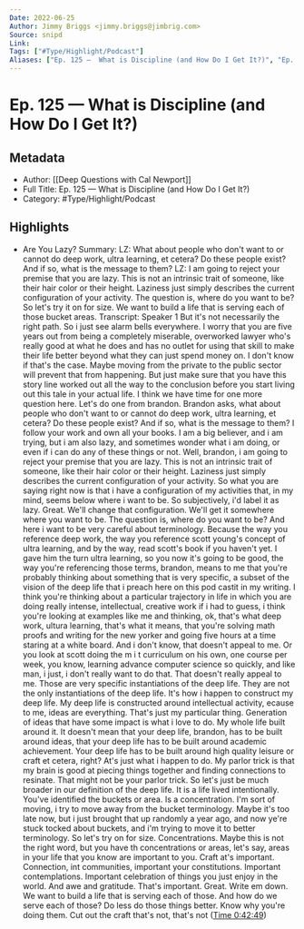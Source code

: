 ```yaml
---
Date: 2022-06-25
Author: Jimmy Briggs <jimmy.briggs@jimbrig.com>
Source: snipd
Link: 
Tags: ["#Type/Highlight/Podcast"]
Aliases: ["Ep. 125 —  What is Discipline (and How Do I Get It?)", "Ep. 125 —  What is Discipline (and How Do I Get It?)"]
---
```

# Ep. 125 —  What is Discipline (and How Do I Get It?)

## Metadata
- Author: [[Deep Questions with Cal Newport]]
- Full Title: Ep. 125 —  What is Discipline (and How Do I Get It?)
- Category: #Type/Highlight/Podcast

## Highlights
- Are You Lazy?
  Summary:
  LZ: What about people who don't want to or cannot do deep work, ultra learning, et cetera? Do these people exist? And if so, what is the message to them? LZ: I am going to reject your premise that you are lazy. This is not an intrinsic trait of someone, like their hair color or their height. Laziness just simply describes the current configuration of your activity. The question is, where do you want to be? So let's try it on for size. We want to build a life that is serving each of those bucket areas.
  Transcript:
  Speaker 1
  But it's not necessarily the right path. So i just see alarm bells everywhere. I worry that you are five years out from being a completely miserable, overworked lawyer who's really good at what he does and has no outlet for using that skill to make their life better beyond what they can just spend money on. I don't know if that's the case. Maybe moving from the private to the public sector will prevent that from happening. But just make sure that you have this story line worked out all the way to the conclusion before you start living out this tale in your actual life. I think we have time for one more question here. Let's do one from brandon. Brandon asks, what about people who don't want to or cannot do deep work, ultra learning, et cetera? Do these people exist? And if so, what is the message to them? I follow your work and own all your books. I am a big believer, and i am trying, but i am also lazy, and sometimes wonder what i am doing, or even if i can do any of these things or not. Well, brandon, i am going to reject your premise that you are lazy. This is not an intrinsic trait of someone, like their hair color or their height. Laziness just simply describes the current configuration of your activity. So what you are saying right now is that i have a configuration of my activities that, in my mind, seems below where i want to be. So subjectively, i'd label it as lazy. Great. We'll change that configuration. We'll get it somewhere where you want to be. The question is, where do you want to be? And here i want to be very careful about terminology. Because the way you reference deep work, the way you reference scott young's concept of ultra learning, and by the way, read scott's book if you haven't yet. I gave him the turn ultra learning, so you now it's going to be good, the way you're referencing those terms, brandon, means to me that you're probably thinking about something that is very specific, a subset of the vision of the deep life that i preach here on this pod castit in my writing. I think you're thinking about a particular trajectory in life in which you are doing really intense, intellectual, creative work if i had to guess, i think you're looking at examples like me and thinking, ok, that's what deep work, ultura learning, that's what it means, that you're solving math proofs and writing for the new yorker and going five hours at a time staring at a white board. And i don't know, that doesn't appeal to me. Or you look at scott doing the m i t curriculum on his own, one course per week, you know, learning advance computer science so quickly, and like man, i just, i don't really want to do that. That doesn't really appeal to me. Those are very specific instantiations of the deep life. They are not the only instantiations of the deep life. It's how i happen to construct my deep life. My deep life is constructed around intellectual activity, ecause to me, ideas are everything. That's just my particular thing. Generation of ideas that have some impact is what i love to do. My whole life built around it. It doesn't mean that your deep life, brandon, has to be built around ideas, that your deep life has to be built around academic achievement. Your deep life has to be built around high quality leisure or craft et cetera, right? At's just what i happen to do. My parlor trick is that my brain is good at piecing things together and finding connections to resinate. That might not be your parlor trick. So let's just be much broader in our definition of the deep life. It is a life lived intentionally. You've identified the buckets or area. Is a concentration. I'm sort of moving, i try to move away from the bucket terminology. Maybe it's too late now, but i just brought that up randomly a year ago, and now ye're stuck tocked about buckets, and i'm trying to move it to better terminology. So let's try on for size. Concentrations. Maybe this is not the right word, but you have th concentrations or areas, let's say, areas in your life that you know are important to you. Craft at's important. Connection, int communities, important your constitutions. Important contemplations. Important celebration of things you just enjoy in the world. And awe and gratitude. That's important. Great. Write em down. We want to build a life that is serving each of those. And how do we serve each of those? Do less do those things better. Know why you're doing them. Cut out the craft that's not, that's not ([Time 0:42:49](https://share.snipd.com/snip/a23f4717-91ac-4ec5-9eb5-4692abe0e0b6))
